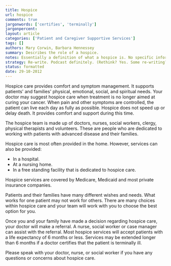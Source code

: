 ```yaml
---
title: Hospice
url: hospice
comments: true
jargonwords: ['certifies', 'terminally']
jargonpercent:
layout: article
categories: ['Patient and Caregiver Supportive Services']
tags: []
authors: Mary Corwin, Barbara Hennessey
summary: Describes the role of a hospice.
notes: Essentially a definition of what a hospice is. No specific information or contact details.
strategy: Re-write. Podcast definitely. (Rethink? Yes. Some re-writing? Yes. Graphics or diagrams? No. Photography? No. Podcast or audio? Yes. Video? No)
status: formatted
date: 29-10-2012
---
```

Hospice care provides comfort and symptom management. It supports patients' and families' physical, emotional, social, and spiritual needs. Your doctor may suggest hospice care when treatment is no longer aimed at curing your cancer. When pain and other symptoms are controlled, the patient can live each day as fully as possible. Hospice does not speed up or delay death. It provides comfort and support during this time. 

The hospice team is made up of doctors, nurses, social workers, clergy, physical therapists and volunteers. These are people who are dedicated to working with patients with advanced disease and their families. 

Hospice care is most often provided in the home. However, services can also be provided:

* In a hospital. 
* At a nursing home. 
* In a free standing facility that is dedicated to hospice care. 

Hospice services are covered by Medicare, Medicaid and most private insurance companies. 

Patients and their families have many different wishes and needs. What works for one patient may not work for others. There are many choices within hospice care and your team will work with you to choose the best option for you. 

Once you and your family have made a decision regarding hospice care, your doctor will make a referral. A nurse, social worker or case manager can assist with the referral. Most hospice services will accept patients with a life expectancy of 6 months or less. Services may be extended longer than 6 months if a doctor certifies that the patient is terminally ill. 
  
Please speak with your doctor, nurse, or social worker if you have any questions or concerns about hospice care.